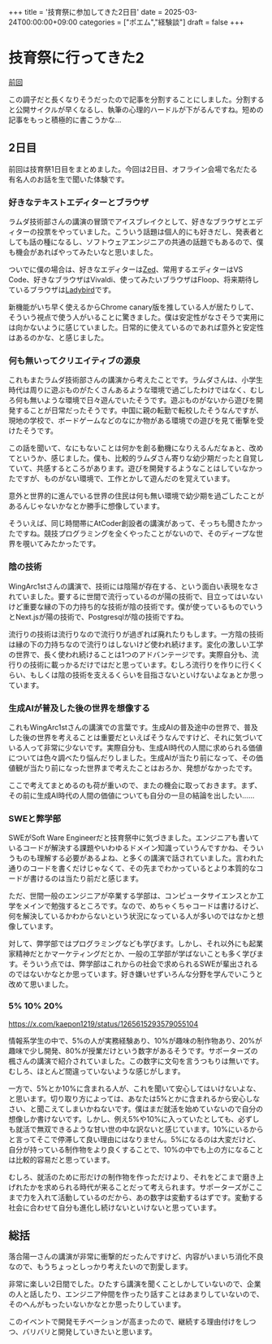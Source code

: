 +++
title = '技育祭に参加してきた2日目'
date = 2025-03-24T00:00:00+09:00
categories = ["ポエム","経験談"]
draft = false
+++

# 技育祭に行ってきた2

[前回](/p/技育祭に参加してきた/)

この調子だと長くなりそうだったので記事を分割することにしました。分割すると公開サイクルが早くなるし、執筆の心理的ハードルが下がるんですね。短めの記事をもっと積極的に書こうかな…

## 2日目

前回は技育祭1日目をまとめました。今回は2日目、オフライン会場で名だたる有名人のお話を生で聞いた体験です。

### 好きなテキストエディターとブラウザ

ラムダ技術部さんの講演の冒頭でアイスブレイクとして、好きなブラウザとエディターの投票をやっていました。こういう話題は個人的にも好きだし、発表者としても話の種になるし、ソフトウェアエンジニアの共通の話題でもあるので、僕も機会があればやってみたいなと思いました。

ついでに僕の場合は、好きなエディターは[Zed](https://zed.dev/)、常用するエディターはVS Code、好きなブラウザはVivaldi、使ってみたいブラウザはFloop、将来期待しているブラウザは[Ladybird](https://ladybird.org/)です。

新機能がいち早く使えるからChrome canary版を推している人が居たりして、そういう視点で使う人がいることに驚きました。僕は安定性がなさそうで実用には向かないように感じていました。日常的に使えているのであれば意外と安定性はあるのかな、と感じました。

### 何も無いってクリエイティブの源泉

これもまたラムダ技術部さんの講演から考えたことです。ラムダさんは、小学生時代は周りに遊ぶものがたくさんあるような環境で過ごしたわけではなく、むしろ何も無いような環境で日々遊んでいたそうです。遊ぶものがないから遊びを開発することが日常だったそうです。中国に親の転勤で転校したそうなんですが、現地の学校で、ボードゲームなどのなにか物がある環境での遊びを見て衝撃を受けたそうです。

この話を聞いて、なにもないことは何かを創る動機になりえるんだなぁと、改めてというか、感じました。僕も、比較的ラムダさん寄りな幼少期だったと自覚していて、共感するところがあります。遊びを開発するようなことはしていなかったですが、ものがない環境で、工作とかして遊んだのを覚えています。

意外と世界的に進んでいる世界の住民は何も無い環境で幼少期を過ごしたことがあるんじゃないかなとか勝手に想像しています。

そういえば、同じ時間帯にAtCoder創設者の講演があって、そっちも聞きたかったですね。競技プログラミングを全くやったことがないので、そのディープな世界を覗いてみたかったです。

### 陰の技術

WingArc1stさんの講演で、技術には陰陽が存在する、という面白い表現をなされていました。要するに世間で流行っているのが陽の技術で、目立ってはいないけど重要な縁の下の力持ち的な技術が陰の技術です。僕が使っているものでいうとNext.jsが陽の技術で、Postgresqlが陰の技術ですね。

流行りの技術は流行りなので流行りが過ぎれば廃れたりもします。一方陰の技術は縁の下の力持ちなので流行りはしないけど使われ続けます。変化の激しい工学の世界で、長く使われ続けることは1つのアドバンテージです。実際自分も、流行りの技術に載っかるだけではだと思っています。むしろ流行りを作りに行くくらい、もしくは陰の技術を支えるくらいを目指さないといけないよなぁとか思っています。

### 生成AIが普及した後の世界を想像する

これもWingArc1stさんの講演での言葉です。生成AIの普及途中の世界で、普及した後の世界を考えることは重要だといえばそうなんですけど、それに気づいている人って非常に少ないです。実際自分も、生成AI時代の人間に求められる価値については色々調べたり悩んだりしました。生成AIが当たり前になって、その価値観が当たり前になった世界まで考えたことはおろか、発想がなかったです。

ここで考えてまとめるのも荷が重いので、またの機会に取っておきます。まず、その前に生成AI時代の人間の価値についても自分の一旦の結論を出したい……

### SWEと弊学部

SWEがSoft Ware Engineerだと技育祭中に気づきました。エンジニアも書いているコードが解決する課題やいわゆるドメイン知識っていうんですかね、そういうものも理解する必要があるよね、と多くの講演で話されていました。言われた通りのコードを書くだけじゃなくて、その先までわかっているとより本質的なコードが書けるのは当たり前だと感じます。

ただ、世間一般のエンジニアが卒業する学部は、コンピュータサイエンスとか工学をメインで勉強するところです。なので、めちゃくちゃコードは書けるけど、何を解決しているかわからないという状況になっている人が多いのではなかと想像しています。

対して、弊学部ではプログラミングなども学びます。しかし、それ以外にも起業家精神だとかマーケティングだとか、一般の工学部が学ばないことも多く学びます。そういう点では、弊学部はこれからの社会で求められるSWEが輩出されるのではないかなとか思っています。好き嫌いせずいろんな分野を学んでいこうと改めて思いました。

### 5% 10% 20%

<https://x.com/kaepon1219/status/1265615293579055104>

情報系学生の中で、5%の人が実務経験あり、10%が趣味の制作物あり、20%が趣味で少し開発、80%が授業だけという数字があるそうです。サポーターズの楓さんの講演で紹介されていました。この数字に文句を言うつもりは無いです。むしろ、ほとんど間違っていないような感じがします。

一方で、5%とか10%に含まれる人が、これを聞いて安心してはいけないよな、と思います。切り取り方によっては、あなたは5%とかに含まれるから安心しなさい、と聞こえてしまいかねないです。僕はまだ就活を始めていないので自分の想像しか書けないです。しかし、例え5%や10%に入っていたとしても、必ずしも就活で無双できるような甘い世の中な訳ないと感じています。10%にいるからと言ってそこで停滞して良い理由にはなりません。5%になるのは大変だけど、自分が持っている制作物をより良くすることで、10%の中でも上の方になることは比較的容易だと思っています。

むしろ、就活のために形だけの制作物を作っただけより、それをどこまで磨き上げれたかを求められる時代が来ることだって考えられます。サポーターズがここまで力を入れて活動しているのだから、あの数字は変動するはずです。変動する社会に合わせて自分も進化し続けないといけないと思っています。

## 総括

落合陽一さんの講演が非常に衝撃的だったんですけど、内容がいまいち消化不良なので、もうちょっとしっかり考えたいので割愛します。

非常に楽しい2日間でした。ひたすら講演を聞くことしかしていないので、企業の人と話したり、エンジニア仲間を作ったり話すことはあまりしていないので、そのへんがもったいないかなとか思ったりしています。

このイベントで開発モチベーションが高まったので、継続する理由付けをしつつ、バリバリと開発していきたいと思います。
